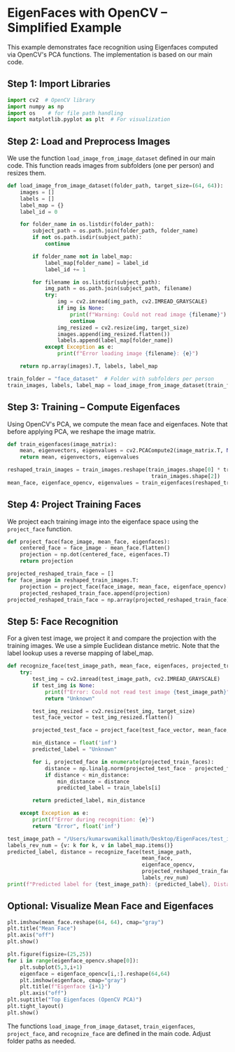 # EigenFaces with OpenCV – Simplified Example

This example demonstrates face recognition using Eigenfaces computed via OpenCV's PCA functions. The implementation is based on our main code.

## Step 1: Import Libraries

```python
import cv2  # OpenCV library
import numpy as np
import os    # for file path handling
import matplotlib.pyplot as plt  # For visualization
```

## Step 2: Load and Preprocess Images

We use the function `load_image_from_image_dataset` defined in our main code. This function reads images from subfolders (one per person) and resizes them.

```python
def load_image_from_image_dataset(folder_path, target_size=(64, 64)):
    images = []
    labels = []
    label_map = {}
    label_id = 0

    for folder_name in os.listdir(folder_path):
        subject_path = os.path.join(folder_path, folder_name)
        if not os.path.isdir(subject_path):
            continue

        if folder_name not in label_map:
            label_map[folder_name] = label_id
            label_id += 1

        for filename in os.listdir(subject_path):
            img_path = os.path.join(subject_path, filename)
            try:
                img = cv2.imread(img_path, cv2.IMREAD_GRAYSCALE)
                if img is None:
                    print(f"Warning: Could not read image {filename}")
                    continue
                img_resized = cv2.resize(img, target_size)
                images.append(img_resized.flatten())
                labels.append(label_map[folder_name])
            except Exception as e:
                print(f"Error loading image {filename}: {e}")

    return np.array(images).T, labels, label_map

train_folder = "face_dataset"  # Folder with subfolders per person
train_images, labels, label_map = load_image_from_image_dataset(train_folder)
```

## Step 3: Training – Compute Eigenfaces

Using OpenCV's PCA, we compute the mean face and eigenfaces. Note that before applying PCA, we reshape the image matrix.

```python
def train_eigenfaces(image_matrix):
    mean, eigenvectors, eigenvalues = cv2.PCACompute2(image_matrix.T, None)
    return mean, eigenvectors, eigenvalues

reshaped_train_images = train_images.reshape(train_images.shape[0] * train_images.shape[1],
                                              train_images.shape[2])
mean_face, eigenface_opencv, eigenvalues = train_eigenfaces(reshaped_train_images)
```

## Step 4: Project Training Faces

We project each training image into the eigenface space using the `project_face` function.

```python
def project_face(face_image, mean_face, eigenfaces):
    centered_face = face_image - mean_face.flatten()
    projection = np.dot(centered_face, eigenfaces.T)
    return projection

projected_reshaped_train_face = []
for face_image in reshaped_train_images.T:
    projection = project_face(face_image, mean_face, eigenface_opencv)
    projected_reshaped_train_face.append(projection)
projected_reshaped_train_face = np.array(projected_reshaped_train_face)
```

## Step 5: Face Recognition

For a given test image, we project it and compare the projection with the training images. We use a simple Euclidean distance metric. Note that the label lookup uses a reverse mapping of label_map.

```python
def recognize_face(test_image_path, mean_face, eigenfaces, projected_train_faces, train_labels, target_size=(64, 64)):
    try:
        test_img = cv2.imread(test_image_path, cv2.IMREAD_GRAYSCALE)
        if test_img is None:
            print(f"Error: Could not read test image {test_image_path}")
            return "Unknown"

        test_img_resized = cv2.resize(test_img, target_size)
        test_face_vector = test_img_resized.flatten()

        projected_test_face = project_face(test_face_vector, mean_face, eigenfaces)

        min_distance = float('inf')
        predicted_label = "Unknown"

        for i, projected_face in enumerate(projected_train_faces):
            distance = np.linalg.norm(projected_test_face - projected_face)
            if distance < min_distance:
                min_distance = distance
                predicted_label = train_labels[i]

        return predicted_label, min_distance

    except Exception as e:
        print(f"Error during recognition: {e}")
        return "Error", float('inf')

test_image_path = "/Users/kumarswamikallimath/Desktop/EigenFaces/test_image.jpg"
labels_rev_num = {v: k for k, v in label_map.items()}
predicted_label, distance = recognize_face(test_image_path, 
                                           mean_face, 
                                           eigenface_opencv,
                                           projected_reshaped_train_face,
                                           labels_rev_num)
print(f"Predicted label for {test_image_path}: {predicted_label}, Distance: {distance}")
```

## Optional: Visualize Mean Face and Eigenfaces

```python
plt.imshow(mean_face.reshape(64, 64), cmap="gray")
plt.title("Mean Face")
plt.axis("off")
plt.show()

plt.figure(figsize=(25,25))
for i in range(eigenface_opencv.shape[0]):
    plt.subplot(5,3,i+1)
    eigenface = eigenface_opencv[i,:].reshape(64,64)
    plt.imshow(eigenface, cmap="gray")
    plt.title(f"Eigenface {i+1}")
    plt.axis("off")
plt.suptitle("Top Eigenfaces (OpenCV PCA)")
plt.tight_layout()
plt.show()
```

The functions `load_image_from_image_dataset`, `train_eigenfaces`, `project_face`, and `recognize_face` are defined in the main code. Adjust folder paths as needed.